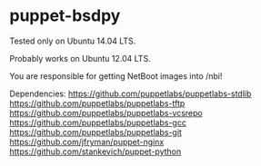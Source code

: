 puppet-bsdpy
=====

Tested only on Ubuntu 14.04 LTS.

Probably works on Ubuntu 12.04 LTS.

You are responsible for getting NetBoot images into /nbi!

Dependencies:
https://github.com/puppetlabs/puppetlabs-stdlib
https://github.com/puppetlabs/puppetlabs-tftp
https://github.com/puppetlabs/puppetlabs-vcsrepo
https://github.com/puppetlabs/puppetlabs-gcc
https://github.com/puppetlabs/puppetlabs-git
https://github.com/jfryman/puppet-nginx
https://github.com/stankevich/puppet-python